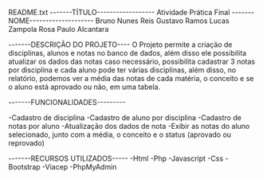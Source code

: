 README.txt
-------TÍTULO------------------
Atividade Prática Final
-------NOME--------------------
Bruno Nunes Reis
Gustavo Ramos
Lucas Zampola Rosa
Paulo Alcantara


-------DESCRIÇÃO DO PROJETO----
O Projeto permite a criação de disciplinas, alunos e notas no banco de dados,
além disso ele possibilita atualizar os dados das notas caso necessário,
possibilita cadastrar 3 notas por disciplina e cada aluno pode ter várias
disciplinas, além disso, no relatório, podemos ver a média das notas de cada
matéria, o conceito e se o aluno está aprovado ou não, em uma tabela.

-------FUNCIONALIDADES---------

-Cadastro de disciplina
-Cadastro de aluno por disciplina
-Cadastro de notas por aluno
-Atualização dos dados de nota
-Exibir as notas do aluno selecionado, junto com a média, o conceito e o status (aprovado ou reprovado)

-------RECURSOS UTILIZADOS-----
-Html
-Php
-Javascript
-Css
-Bootstrap
-Viacep
-PhpMyAdmin

